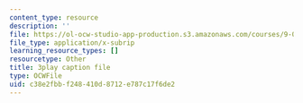 ```yaml
---
content_type: resource
description: ''
file: https://ol-ocw-studio-app-production.s3.amazonaws.com/courses/9-00sc-introduction-to-psychology-fall-2011/c38e2fbbf248410d8712e787c17f6de2_QvK6YdFKMY8.srt
file_type: application/x-subrip
learning_resource_types: []
resourcetype: Other
title: 3play caption file
type: OCWFile
uid: c38e2fbb-f248-410d-8712-e787c17f6de2
---
```

